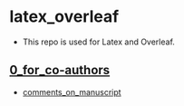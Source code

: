 # latex_overleaf

- This repo is used for Latex and Overleaf.

## [0_for_co-authors](./0_for_co-authors)

- [comments_on_manuscript](./0_for_co-authors/comments_on_manuscript.md)